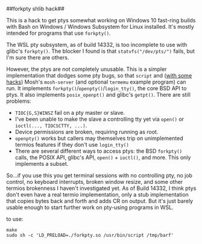 ##forkpty shlib hack##

This is a hack to get ptys somewhat working on Windows 10 fast-ring
builds with Bash on Windows / Windows Subsystem for Linux installed.
It's mostly intended for programs that use `forkpty()`.

The WSL pty subsystem, as of build 14332, is too incomplete to use
with glibc's `forkpty()`.  The blocker I found is that
`statvfs("/dev/pts/")` fails, but I'm sure there are others.

However, the ptys are not completely unusable.  This is a simpler
implementation that dodges some pty bugs, so that `script` and ([with
some hacks](https://github.com/cgull/mosh/tree/wsl-workarounds))
Mosh's `mosh-server` (and optional `termemu` example program) can run.
It implements `forkpty()`/`openpty()`/`login_tty()`, the core BSD API
to ptys.  It also implements `posix_openpt()` and glibc's `getpt()`.
There are still problems:

* `TIOC{G,S}WINSZ` fail on a pty master or slave.
* I've been unable to make the slave a controlling tty yet
  via `open()` or `ioctl(..., TIOCSCTTY, ...)`.
* Device permissions are broken, requiring running as root.
* `openpty()` works but callers may themselves trip on unimplemented
  termios features if they don't use `login_tty()`
* There are several different ways to access ptys:  the BSD
  `forkpty()` calls, the POSIX API, glibc's API, `open()` + `ioctl()`,
  and more.  This only implements a subset.

So...if you use this you get terminal sessions with no controlling
pty, no job control, no keyboard interrupts, broken window resize, and
some other termios brokenness I haven't investigated yet.  As of Build
14332, I think ptys don't even have a real termio implementation, only
a stub implementation that copies bytes back and forth and adds CR on
output.  But it's just barely usable enough to start further work on
pty-using programs in WSL.

to use:
```shell
make
sudo sh -c 'LD_PRELOAD=./forkpty.so /usr/bin/script /tmp/barf'
```
